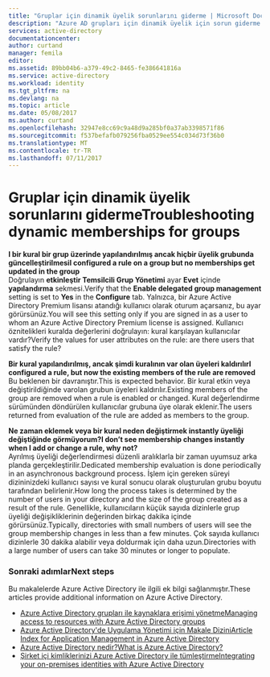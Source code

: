 ```yaml
---
title: "Gruplar için dinamik üyelik sorunlarını giderme | Microsoft Docs"
description: "Azure AD grupları için dinamik üyelik için sorun giderme ipuçları."
services: active-directory
documentationcenter: 
author: curtand
manager: femila
editor: 
ms.assetid: 89bb04b6-a379-49c2-8465-fe386641816a
ms.service: active-directory
ms.workload: identity
ms.tgt_pltfrm: na
ms.devlang: na
ms.topic: article
ms.date: 05/08/2017
ms.author: curtand
ms.openlocfilehash: 32947e8cc69c9a48d9a285bf0a37ab3398571f86
ms.sourcegitcommit: f537befafb079256fba0529ee554c034d73f36b0
ms.translationtype: MT
ms.contentlocale: tr-TR
ms.lasthandoff: 07/11/2017
---
```

# <a name="troubleshooting-dynamic-memberships-for-groups"></a><span data-ttu-id="cd956-103">Gruplar için dinamik üyelik sorunlarını giderme</span><span class="sxs-lookup"><span data-stu-id="cd956-103">Troubleshooting dynamic memberships for groups</span></span>
<span data-ttu-id="cd956-104">**I bir kural bir grup üzerinde yapılandırılmış ancak hiçbir üyelik grubunda güncelleştirilmesi**</span><span class="sxs-lookup"><span data-stu-id="cd956-104">**I configured a rule on a group but no memberships get updated in the group**</span></span><br/><span data-ttu-id="cd956-105">Doğrulayın **etkinleştir Temsilcili Grup Yönetimi** ayar **Evet** içinde **yapılandırma** sekmesi.</span><span class="sxs-lookup"><span data-stu-id="cd956-105">Verify that the **Enable delegated group management** setting is set to **Yes** in the **Configure** tab.</span></span> <span data-ttu-id="cd956-106">Yalnızca, bir Azure Active Directory Premium lisansı atandığı kullanıcı olarak oturum açarsanız, bu ayar görürsünüz.</span><span class="sxs-lookup"><span data-stu-id="cd956-106">You will see this setting only if you are signed in as a user to whom an Azure Active Directory Premium license is assigned.</span></span> <span data-ttu-id="cd956-107">Kullanıcı öznitelikleri kuralda değerlerini doğrulayın: kural karşılayan kullanıcılar vardır?</span><span class="sxs-lookup"><span data-stu-id="cd956-107">Verify the values for user attributes on the rule: are there users that satisfy the rule?</span></span>

<span data-ttu-id="cd956-108">**Bir kural yapılandırılmış, ancak şimdi kuralının var olan üyeleri kaldırılır**</span><span class="sxs-lookup"><span data-stu-id="cd956-108">**I configured a rule, but now the existing members of the rule are removed**</span></span><br/><span data-ttu-id="cd956-109">Bu beklenen bir davranıştır.</span><span class="sxs-lookup"><span data-stu-id="cd956-109">This is expected behavior.</span></span> <span data-ttu-id="cd956-110">Bir kural etkin veya değiştirildiğinde varolan grubun üyeleri kaldırılır.</span><span class="sxs-lookup"><span data-stu-id="cd956-110">Existing members of the group are removed when a rule is enabled or changed.</span></span> <span data-ttu-id="cd956-111">Kural değerlendirme sürümünden döndürülen kullanıcılar grubuna üye olarak eklenir.</span><span class="sxs-lookup"><span data-stu-id="cd956-111">The users returned from evaluation of the rule are added as members to the group.</span></span>     

<span data-ttu-id="cd956-112">**Ne zaman eklemek veya bir kural neden değiştirmek instantly üyeliği değiştiğinde görmüyorum?**</span><span class="sxs-lookup"><span data-stu-id="cd956-112">**I don’t see membership changes instantly when I add or change a rule, why not?**</span></span><br/><span data-ttu-id="cd956-113">Ayrılmış üyeliği değerlendirmesi düzenli aralıklarla bir zaman uyumsuz arka planda gerçekleştirilir.</span><span class="sxs-lookup"><span data-stu-id="cd956-113">Dedicated membership evaluation is done periodically in an asynchronous background process.</span></span> <span data-ttu-id="cd956-114">İşlem için gereken süreyi dizininizdeki kullanıcı sayısı ve kural sonucu olarak oluşturulan grubu boyutu tarafından belirlenir.</span><span class="sxs-lookup"><span data-stu-id="cd956-114">How long the process takes is determined by the number of users in your directory and the size of the group created as a result of the rule.</span></span> <span data-ttu-id="cd956-115">Genellikle, kullanıcıların küçük sayıda dizinlerle grup üyeliği değişikliklerinin değerinden birkaç dakika içinde görürsünüz.</span><span class="sxs-lookup"><span data-stu-id="cd956-115">Typically, directories with small numbers of users will see the group membership changes in less than a few minutes.</span></span> <span data-ttu-id="cd956-116">Çok sayıda kullanıcı dizinlerle 30 dakika alabilir veya doldurmak için daha uzun.</span><span class="sxs-lookup"><span data-stu-id="cd956-116">Directories with a large number of users can take 30 minutes or longer to populate.</span></span>

### <a name="next-steps"></a><span data-ttu-id="cd956-117">Sonraki adımlar</span><span class="sxs-lookup"><span data-stu-id="cd956-117">Next steps</span></span>
<span data-ttu-id="cd956-118">Bu makalelerde Azure Active Directory ile ilgili ek bilgi sağlanmıştır.</span><span class="sxs-lookup"><span data-stu-id="cd956-118">These articles provide additional information on Azure Active Directory.</span></span>

* [<span data-ttu-id="cd956-119">Azure Active Directory grupları ile kaynaklara erişimi yönetme</span><span class="sxs-lookup"><span data-stu-id="cd956-119">Managing access to resources with Azure Active Directory groups</span></span>](active-directory-manage-groups.md)
* [<span data-ttu-id="cd956-120">Azure Active Directory'de Uygulama Yönetimi için Makale Dizini</span><span class="sxs-lookup"><span data-stu-id="cd956-120">Article Index for Application Management in Azure Active Directory</span></span>](active-directory-apps-index.md)
* [<span data-ttu-id="cd956-121">Azure Active Directory nedir?</span><span class="sxs-lookup"><span data-stu-id="cd956-121">What is Azure Active Directory?</span></span>](active-directory-whatis.md)
* [<span data-ttu-id="cd956-122">Şirket içi kimliklerinizi Azure Active Directory ile tümleştirme</span><span class="sxs-lookup"><span data-stu-id="cd956-122">Integrating your on-premises identities with Azure Active Directory</span></span>](active-directory-aadconnect.md)
